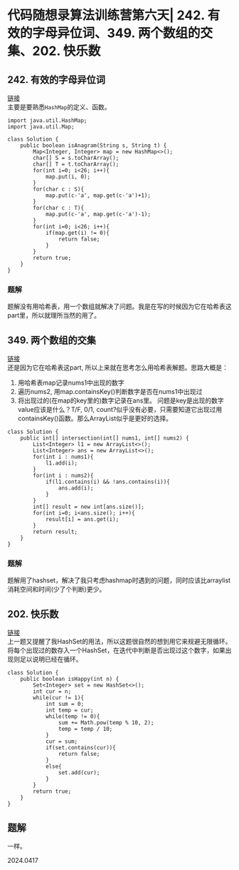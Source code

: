 # 代码随想录算法训练营第六天| 242. 有效的字母异位词、349. 两个数组的交集、202. 快乐数

## 242. 有效的字母异位词
[链接](https://leetcode.cn/problems/valid-anagram/description/)  
主要是要熟悉`HashMap`的定义、函数。
```
import java.util.HashMap;
import java.util.Map;

class Solution {
    public boolean isAnagram(String s, String t) {
        Map<Integer, Integer> map = new HashMap<>();
        char[] S = s.toCharArray();
        char[] T = t.toCharArray();
        for(int i=0; i<26; i++){
            map.put(i, 0);
        }
        for(char c : S){
            map.put(c-'a', map.get(c-'a')+1);
        }
        for(char c : T){
            map.put(c-'a', map.get(c-'a')-1);
        }
        for(int i=0; i<26; i++){
            if(map.get(i) != 0){
                return false;
            }
        }
        return true;
    }
}
```

### 题解
题解没有用哈希表，用一个数组就解决了问题。我是在写的时候因为它在哈希表这part里，所以就理所当然的用了。

## 349. 两个数组的交集
[链接](https://leetcode.cn/problems/intersection-of-two-arrays/)  
还是因为它在哈希表这part, 所以上来就在思考怎么用哈希表解题。思路大概是：
1. 用哈希表map记录nums1中出现的数字
2. 遍历nums2, 用map.containsKey()判断数字是否在nums1中出现过
3. 将出现过的(在map的key里的)数字记录在ans里。
问题是key是出现的数字value应该是什么？T/F, 0/1, count?似乎没有必要，只需要知道它出现过用containsKey()函数。那么ArrayList似乎是更好的选择。
```
class Solution {
    public int[] intersection(int[] nums1, int[] nums2) {
        List<Integer> l1 = new ArrayList<>();
        List<Integer> ans = new ArrayList<>();
        for(int i : nums1){
            l1.add(i);
        }
        for(int i : nums2){
            if(l1.contains(i) && !ans.contains(i)){
                ans.add(i);
            }
        }
        int[] result = new int[ans.size()];
        for(int i=0; i<ans.size(); i++){
            result[i] = ans.get(i);
        }
        return result;
    }
}
```

### 题解
题解用了hashset，解决了我只考虑hashmap时遇到的问题，同时应该比arraylist消耗空间和时间(少了个判断)更少。

##  202. 快乐数
[链接](https://leetcode.cn/problems/happy-number/description/)  
上一题又提醒了我HashSet的用法，所以这题很自然的想到用它来规避无限循环。将每个出现过的数存入一个HashSet，在迭代中判断是否出现过这个数字，如果出现则足以说明已经在循环。
```
class Solution {
    public boolean isHappy(int n) {
        Set<Integer> set = new HashSet<>();
        int cur = n;
        while(cur != 1){
            int sum = 0;
            int temp = cur;
            while(temp != 0){
                sum += Math.pow(temp % 10, 2);
                temp = temp / 10;
            }
            cur = sum;
            if(set.contains(cur)){
                return false;
            }
            else{
                set.add(cur);
            }
        }
        return true;
    }
}
```

## 题解
一样。

2024.0417
